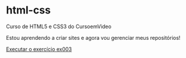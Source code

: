 # html-css
 Curso de HTML5 e CSS3 do CursoemVideo

Estou aprendendo a criar sites e agora vou gerenciar meus repositórios!

<a href="https://amatsu7.github.io/html-css/exercicios/ex001/index.html"> Executar o exercício ex003</a>